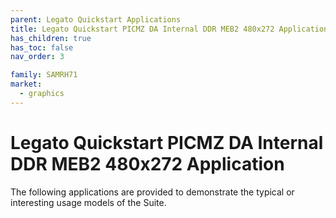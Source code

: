 ```yaml
---
parent: Legato Quickstart Applications
title: Legato Quickstart PICMZ DA Internal DDR MEB2 480x272 Application
has_children: true
has_toc: false
nav_order: 3

family: SAMRH71
market:
  - graphics
---
```


# Legato Quickstart PICMZ DA Internal DDR MEB2 480x272 Application

The following applications are provided to demonstrate the typical or interesting usage models of the Suite.
